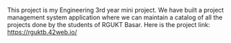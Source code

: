 This project is my Engineering 3rd year mini project. We have built a project management system application where we can maintain a catalog of all the projects done by the students of RGUKT Basar. 
Here is the project link: https://rguktb.42web.io/
